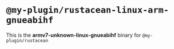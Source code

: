 # `@my-plugin/rustacean-linux-arm-gnueabihf`

This is the **armv7-unknown-linux-gnueabihf** binary for `@my-plugin/rustacean`
